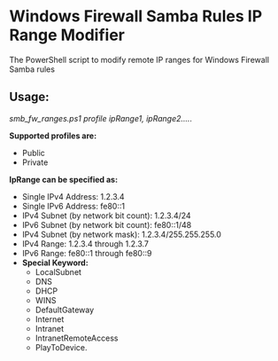 # Windows Firewall Samba Rules IP Range Modifier

The PowerShell script to modify remote IP ranges for Windows Firewall Samba rules

## Usage:

*smb_fw_ranges.ps1 profile ipRange1, ipRange2.....*

**Supported profiles are:**
- Public
- Private

**IpRange can be specified as:**

- Single IPv4 Address: 1.2.3.4 
- Single IPv6 Address: fe80::1 
- IPv4 Subnet (by network bit count): 1.2.3.4/24 
- IPv6 Subnet (by network bit count): fe80::1/48 
- IPv4 Subnet (by network mask): 1.2.3.4/255.255.255.0 
- IPv4 Range: 1.2.3.4 through 1.2.3.7 
- IPv6 Range: fe80::1 through fe80::9 
- **Special Keyword:**
  * LocalSubnet
  * DNS
  * DHCP
  * WINS
  * DefaultGateway
  * Internet
  * Intranet
  * IntranetRemoteAccess
  * PlayToDevice.
